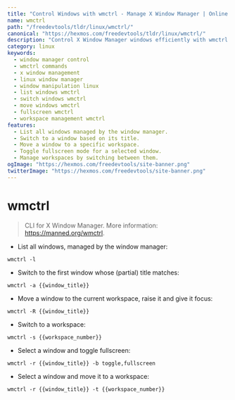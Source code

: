 ```yaml
---
title: "Control Windows with wmctrl - Manage X Window Manager | Online Free DevTools by Hexmos"
name: wmctrl
path: "/freedevtools/tldr/linux/wmctrl/"
canonical: "https://hexmos.com/freedevtools/tldr/linux/wmctrl/"
description: "Control X Window Manager windows efficiently with wmctrl. List, switch, move, and manage windows via command line. Free online tool, no registration required."
category: linux
keywords:
  - window manager control
  - wmctrl commands
  - x window management
  - linux window manager
  - window manipulation linux
  - list windows wmctrl
  - switch windows wmctrl
  - move windows wmctrl
  - fullscreen wmctrl
  - workspace management wmctrl
features:
  - List all windows managed by the window manager.
  - Switch to a window based on its title.
  - Move a window to a specific workspace.
  - Toggle fullscreen mode for a selected window.
  - Manage workspaces by switching between them.
ogImage: "https://hexmos.com/freedevtools/site-banner.png"
twitterImage: "https://hexmos.com/freedevtools/site-banner.png"
---
```


# wmctrl

> CLI for X Window Manager.
> More information: <https://manned.org/wmctrl>.

- List all windows, managed by the window manager:

`wmctrl -l`

- Switch to the first window whose (partial) title matches:

`wmctrl -a {{window_title}}`

- Move a window to the current workspace, raise it and give it focus:

`wmctrl -R {{window_title}}`

- Switch to a workspace:

`wmctrl -s {{workspace_number}}`

- Select a window and toggle fullscreen:

`wmctrl -r {{window_title}} -b toggle,fullscreen`

- Select a window and move it to a workspace:

`wmctrl -r {{window_title}} -t {{workspace_number}}`
